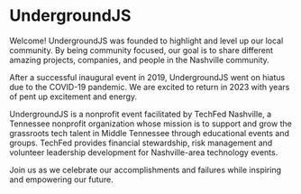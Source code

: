 # UndergroundJS

Welcome! UndergroundJS was founded to highlight and level up our local community. By being community focused, our goal is to share different amazing projects, companies, and people in the Nashville community.

After a successful inaugural event in 2019, UndergroundJS went on hiatus due to the COVID-19 pandemic. We are excited to return in 2023 with years of pent up excitement and energy.

UndergroundJS is a nonprofit event facilitated by TechFed Nashville, a Tennessee nonprofit organization whose mission is to support and grow the grassroots tech talent in Middle Tennessee through educational events and groups. TechFed provides financial stewardship, risk management and volunteer leadership development for Nashville-area technology events.

Join us as we celebrate our accomplishments and failures while inspiring and empowering our future.
